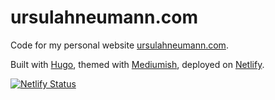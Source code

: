 # ursulahneumann.com
Code for my personal website [ursulahneumann.com](https://www.ursulahneumann.com/).  

Built with [Hugo](https://gohugo.io/), themed with [Mediumish](https://github.com/lgaida/mediumish-gohugo-theme), deployed on [Netlify](https://www.netlify.com/).

[![Netlify Status](https://api.netlify.com/api/v1/badges/740f669a-c3e1-44ca-a44d-a81787a22458/deploy-status)](https://app.netlify.com/sites/amazing-poincare-6e7202/deploys)
